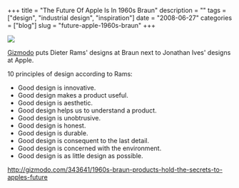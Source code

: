 +++
title = "The Future Of Apple Is In 1960s Braun"
description = ""
tags = ["design", "industrial design", "inspiration"]
date = "2008-06-27"
categories = ["blog"]
slug = "future-apple-1960s-braun"
+++



  <div class="notebook-screenshot"><a href="http://gizmodo.com/343641/1960s-braun-products-hold-the-secrets-to-apples-future"><img src="//media.konigi.com/bluga/wt486587c6345d1.jpg"/></a></div><p><a href="http://gizmodo.com/343641/1960s-braun-products-hold-the-secrets-to-apples-future">Gizmodo</a> puts Dieter Rams' designs at Braun next to Jonathan Ives' designs at Apple.</p>
<p>10 principles of design according to Rams:</p>
<ul>
<li>Good design is innovative.</li>
<li>Good design makes a product useful.</li>
<li>Good design is aesthetic.</li>
<li>Good design helps us to understand a product.</li>
<li>Good design is unobtrusive.</li>
<li>Good design is honest.</li>
<li>Good design is durable.</li>
<li>Good design is consequent to the last detail.</li>
<li>Good design is concerned with the environment.</li>
<li>Good design is as little design as possible.</li>
</ul>
    
  <a href="http://gizmodo.com/343641/1960s-braun-products-hold-the-secrets-to-apples-future">http://gizmodo.com/343641/1960s-braun-products-hold-the-secrets-to-apples-future</a>
